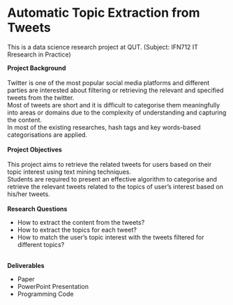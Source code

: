 # Automatic Topic Extraction from Tweets
This is a data science research project at QUT. (Subject: IFN712 IT Rresearch in Practice)<br>

<b>Project Background</b> <br>
<br>
Twitter is one of the most popular social media platforms and different parties are interested about filtering or retrieving the relevant and specified tweets from the twitter. <br>
Most of tweets are short and it is difficult to categorise them meaningfully into areas or domains due to the complexity of understanding and capturing the content. <br>
In most of the existing researches, hash tags and key words-based categorisations are applied. <br>
<br>
<b>Project Objectives</b> <br>
<br>
This project aims to retrieve the related tweets for users based on their topic interest using text mining techniques.<br>
Students are required to present an effective algorithm to categorise and retrieve the relevant tweets related to the topics of user’s interest 
based on his/her tweets. <br>
<br>
<b>Research Questions</b> <br>
<ul>
  <li>How to extract the content from the tweets?</li>
  <li>How to extract the topics for each tweet?</li>
  <li>How to match the user’s topic interest with the tweets filtered for different topics?</li>
</ul>
<br>
<b>Deliverables</b> <br>
<ul>
  <li>Paper</li>
  <li>PowerPoint Presentation</li>
  <li>Programming Code</li>
</ul>

